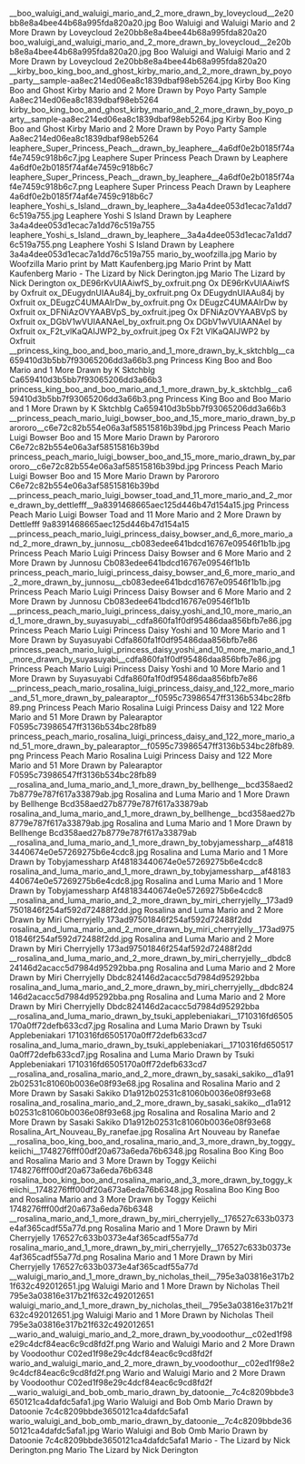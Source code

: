 __boo_waluigi_and_waluigi_mario_and_2_more_drawn_by_loveycloud__2e20bb8e8a4bee44b68a995fda820a20.jpg   Boo Waluigi and Waluigi Mario and 2 More Drawn by Loveycloud  2e20bb8e8a4bee44b68a995fda820a20
boo_waluigi_and_waluigi_mario_and_2_more_drawn_by_loveycloud__2e20bb8e8a4bee44b68a995fda820a20.jpg Boo Waluigi and Waluigi Mario and 2 More Drawn by Loveycloud  2e20bb8e8a4bee44b68a995fda820a20
__kirby_boo_king_boo_and_ghost_kirby_mario_and_2_more_drawn_by_poyo_party__sample-aa8ec214ed06ea8c1839dbaf98eb5264.jpg   Kirby Boo King Boo and Ghost Kirby Mario and 2 More Drawn by Poyo Party  Sample Aa8ec214ed06ea8c1839dbaf98eb5264
kirby_boo_king_boo_and_ghost_kirby_mario_and_2_more_drawn_by_poyo_party__sample-aa8ec214ed06ea8c1839dbaf98eb5264.jpg Kirby Boo King Boo and Ghost Kirby Mario and 2 More Drawn by Poyo Party  Sample Aa8ec214ed06ea8c1839dbaf98eb5264
leaphere_Super_Princess_Peach__drawn_by_leaphere__4a6df0e2b0185f74af4e7459c918b6c7.jpg Leaphere Super Princess Peach  Drawn by Leaphere  4a6df0e2b0185f74af4e7459c918b6c7
leaphere_Super_Princess_Peach__drawn_by_leaphere__4a6df0e2b0185f74af4e7459c918b6c7.png Leaphere Super Princess Peach  Drawn by Leaphere  4a6df0e2b0185f74af4e7459c918b6c7
leaphere_Yoshi_s_Island__drawn_by_leaphere__3a4a4dee053d1ecac7a1dd76c519a755.jpg Leaphere Yoshi S Island  Drawn by Leaphere  3a4a4dee053d1ecac7a1dd76c519a755
leaphere_Yoshi_s_Island__drawn_by_leaphere__3a4a4dee053d1ecac7a1dd76c519a755.png Leaphere Yoshi S Island  Drawn by Leaphere  3a4a4dee053d1ecac7a1dd76c519a755
mario_by_woofzilla.jpg Mario by Woofzilla
Mario print by Matt Kaufenberg.jpg Mario Print by Matt Kaufenberg
Mario - The Lizard by Nick Derington.jpg Mario   The Lizard by Nick Derington
ox_DE96rKvUIAAiwfS_by_oxfruit.png Ox DE96rKvUIAAiwfS by Oxfruit
ox_DEugydnUIAAu84j_by_oxfruit.png Ox DEugydnUIAAu84j by Oxfruit
ox_DEugzC4UMAAIrDw_by_oxfruit.png Ox DEugzC4UMAAIrDw by Oxfruit
ox_DFNiAzOVYAABVpS_by_oxfruit.jpeg Ox DFNiAzOVYAABVpS by Oxfruit
ox_DGbV1wVUIAANAeI_by_oxfruit.png Ox DGbV1wVUIAANAeI by Oxfruit
ox_F2t_vlKaQAIJWP2_by_oxfruit.jpeg Ox F2t VlKaQAIJWP2 by Oxfruit
__princess_king_boo_and_boo_mario_and_1_more_drawn_by_k_sktchblg__ca659410d3b5bb7f93065206dd3a66b3.png   Princess King Boo and Boo Mario and 1 More Drawn by K Sktchblg  Ca659410d3b5bb7f93065206dd3a66b3
princess_king_boo_and_boo_mario_and_1_more_drawn_by_k_sktchblg__ca659410d3b5bb7f93065206dd3a66b3.png Princess King Boo and Boo Mario and 1 More Drawn by K Sktchblg  Ca659410d3b5bb7f93065206dd3a66b3
__princess_peach_mario_luigi_bowser_boo_and_15_more_mario_drawn_by_parororo__c6e72c82b554e06a3af58515816b39bd.jpg   Princess Peach Mario Luigi Bowser Boo and 15 More Mario Drawn by Parororo  C6e72c82b554e06a3af58515816b39bd
princess_peach_mario_luigi_bowser_boo_and_15_more_mario_drawn_by_parororo__c6e72c82b554e06a3af58515816b39bd.jpg Princess Peach Mario Luigi Bowser Boo and 15 More Mario Drawn by Parororo  C6e72c82b554e06a3af58515816b39bd
__princess_peach_mario_luigi_bowser_toad_and_11_more_mario_and_2_more_drawn_by_dettlefff__9a8391468665aec125d446b47d154a15.jpg   Princess Peach Mario Luigi Bowser Toad and 11 More Mario and 2 More Drawn by Dettlefff  9a8391468665aec125d446b47d154a15
__princess_peach_mario_luigi_princess_daisy_bowser_and_6_more_mario_and_2_more_drawn_by_junnosu__cb083edee641bdcd16767e09546f1b1b.jpg   Princess Peach Mario Luigi Princess Daisy Bowser and 6 More Mario and 2 More Drawn by Junnosu  Cb083edee641bdcd16767e09546f1b1b
princess_peach_mario_luigi_princess_daisy_bowser_and_6_more_mario_and_2_more_drawn_by_junnosu__cb083edee641bdcd16767e09546f1b1b.jpg Princess Peach Mario Luigi Princess Daisy Bowser and 6 More Mario and 2 More Drawn by Junnosu  Cb083edee641bdcd16767e09546f1b1b
__princess_peach_mario_luigi_princess_daisy_yoshi_and_10_more_mario_and_1_more_drawn_by_suyasuyabi__cdfa860fa1f0df95486daa856bfb7e86.jpg   Princess Peach Mario Luigi Princess Daisy Yoshi and 10 More Mario and 1 More Drawn by Suyasuyabi  Cdfa860fa1f0df95486daa856bfb7e86
princess_peach_mario_luigi_princess_daisy_yoshi_and_10_more_mario_and_1_more_drawn_by_suyasuyabi__cdfa860fa1f0df95486daa856bfb7e86.jpg Princess Peach Mario Luigi Princess Daisy Yoshi and 10 More Mario and 1 More Drawn by Suyasuyabi  Cdfa860fa1f0df95486daa856bfb7e86
__princess_peach_mario_rosalina_luigi_princess_daisy_and_122_more_mario_and_51_more_drawn_by_palearaptor__f0595c73986547ff3136b534bc28fb89.png   Princess Peach Mario Rosalina Luigi Princess Daisy and 122 More Mario and 51 More Drawn by Palearaptor  F0595c73986547ff3136b534bc28fb89
princess_peach_mario_rosalina_luigi_princess_daisy_and_122_more_mario_and_51_more_drawn_by_palearaptor__f0595c73986547ff3136b534bc28fb89.png Princess Peach Mario Rosalina Luigi Princess Daisy and 122 More Mario and 51 More Drawn by Palearaptor  F0595c73986547ff3136b534bc28fb89
__rosalina_and_luma_mario_and_1_more_drawn_by_bellhenge__bcd358aed27b8779e787f617a33879ab.jpg   Rosalina and Luma Mario and 1 More Drawn by Bellhenge  Bcd358aed27b8779e787f617a33879ab
rosalina_and_luma_mario_and_1_more_drawn_by_bellhenge__bcd358aed27b8779e787f617a33879ab.jpg Rosalina and Luma Mario and 1 More Drawn by Bellhenge  Bcd358aed27b8779e787f617a33879ab
__rosalina_and_luma_mario_and_1_more_drawn_by_tobyjamessharp__af48183440674e0e57269275b6e4cdc8.jpg   Rosalina and Luma Mario and 1 More Drawn by Tobyjamessharp  Af48183440674e0e57269275b6e4cdc8
rosalina_and_luma_mario_and_1_more_drawn_by_tobyjamessharp__af48183440674e0e57269275b6e4cdc8.jpg Rosalina and Luma Mario and 1 More Drawn by Tobyjamessharp  Af48183440674e0e57269275b6e4cdc8
__rosalina_and_luma_mario_and_2_more_drawn_by_miri_cherryjelly__173ad97501846f254af592d72488f2dd.jpg   Rosalina and Luma Mario and 2 More Drawn by Miri Cherryjelly  173ad97501846f254af592d72488f2dd
rosalina_and_luma_mario_and_2_more_drawn_by_miri_cherryjelly__173ad97501846f254af592d72488f2dd.jpg Rosalina and Luma Mario and 2 More Drawn by Miri Cherryjelly  173ad97501846f254af592d72488f2dd
__rosalina_and_luma_mario_and_2_more_drawn_by_miri_cherryjelly__dbdc824146d2acacc5d7984d95292bba.png   Rosalina and Luma Mario and 2 More Drawn by Miri Cherryjelly  Dbdc824146d2acacc5d7984d95292bba
rosalina_and_luma_mario_and_2_more_drawn_by_miri_cherryjelly__dbdc824146d2acacc5d7984d95292bba.png Rosalina and Luma Mario and 2 More Drawn by Miri Cherryjelly  Dbdc824146d2acacc5d7984d95292bba
__rosalina_and_luma_mario_drawn_by_tsuki_applebeniakari__1710316fd6505170a0ff72defb633cd7.jpg   Rosalina and Luma Mario Drawn by Tsuki Applebeniakari  1710316fd6505170a0ff72defb633cd7
rosalina_and_luma_mario_drawn_by_tsuki_applebeniakari__1710316fd6505170a0ff72defb633cd7.jpg Rosalina and Luma Mario Drawn by Tsuki Applebeniakari  1710316fd6505170a0ff72defb633cd7
__rosalina_and_rosalina_mario_and_2_more_drawn_by_sasaki_sakiko__d1a912b02531c81060b0036e08f93e68.jpg   Rosalina and Rosalina Mario and 2 More Drawn by Sasaki Sakiko  D1a912b02531c81060b0036e08f93e68
rosalina_and_rosalina_mario_and_2_more_drawn_by_sasaki_sakiko__d1a912b02531c81060b0036e08f93e68.jpg Rosalina and Rosalina Mario and 2 More Drawn by Sasaki Sakiko  D1a912b02531c81060b0036e08f93e68
Rosalina_Art_Nouveau_By_ranefae.jpg Rosalina Art Nouveau by Ranefae
__rosalina_boo_king_boo_and_rosalina_mario_and_3_more_drawn_by_toggy_keiichi__1748276fff00df20a673a6eda76b6348.jpg   Rosalina Boo King Boo and Rosalina Mario and 3 More Drawn by Toggy Keiichi  1748276fff00df20a673a6eda76b6348
rosalina_boo_king_boo_and_rosalina_mario_and_3_more_drawn_by_toggy_keiichi__1748276fff00df20a673a6eda76b6348.jpg Rosalina Boo King Boo and Rosalina Mario and 3 More Drawn by Toggy Keiichi  1748276fff00df20a673a6eda76b6348
__rosalina_mario_and_1_more_drawn_by_miri_cherryjelly__176527c633b0373e4af365cadf55a77d.png   Rosalina Mario and 1 More Drawn by Miri Cherryjelly  176527c633b0373e4af365cadf55a77d
rosalina_mario_and_1_more_drawn_by_miri_cherryjelly__176527c633b0373e4af365cadf55a77d.png Rosalina Mario and 1 More Drawn by Miri Cherryjelly  176527c633b0373e4af365cadf55a77d
__waluigi_mario_and_1_more_drawn_by_nicholas_theil__795e3a03816e317b21f632c492012651.jpg   Waluigi Mario and 1 More Drawn by Nicholas Theil  795e3a03816e317b21f632c492012651
waluigi_mario_and_1_more_drawn_by_nicholas_theil__795e3a03816e317b21f632c492012651.jpg Waluigi Mario and 1 More Drawn by Nicholas Theil  795e3a03816e317b21f632c492012651
__wario_and_waluigi_mario_and_2_more_drawn_by_voodoothur__c02ed1f98e29c4dcf84eac6c9cd8fd2f.png   Wario and Waluigi Mario and 2 More Drawn by Voodoothur  C02ed1f98e29c4dcf84eac6c9cd8fd2f
wario_and_waluigi_mario_and_2_more_drawn_by_voodoothur__c02ed1f98e29c4dcf84eac6c9cd8fd2f.png Wario and Waluigi Mario and 2 More Drawn by Voodoothur  C02ed1f98e29c4dcf84eac6c9cd8fd2f
__wario_waluigi_and_bob_omb_mario_drawn_by_datoonie__7c4c8209bbde3650121ca4dafdc5afa1.jpg   Wario Waluigi and Bob Omb Mario Drawn by Datoonie  7c4c8209bbde3650121ca4dafdc5afa1
wario_waluigi_and_bob_omb_mario_drawn_by_datoonie__7c4c8209bbde3650121ca4dafdc5afa1.jpg Wario Waluigi and Bob Omb Mario Drawn by Datoonie  7c4c8209bbde3650121ca4dafdc5afa1
Mario - The Lizard by Nick Derington.png Mario   The Lizard by Nick Derington
